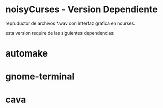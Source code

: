 # noisyCurses - Version Dependiente
repruductor de archivos  *.wav con interfaz grafica en ncurses. 


esta version require de las siguientes dependencias:


#  automake
#  gnome-terminal
#  cava
  
